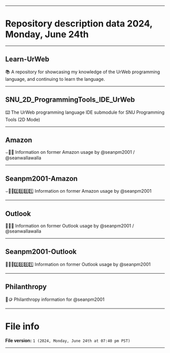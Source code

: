 
***

# Repository description data 2024, Monday, June 24th

---

## Learn-UrWeb

📚️ A repository for showcasing my knowledge of the UrWeb programming language, and continuing to learn the language. 

---

## SNU_2D_ProgrammingTools_IDE_UrWeb

⌨️ The UrWeb programming language IDE submodule for SNU Programming Tools (2D Mode)

---

## Amazon

⌣🛒️🌐️ Information on former Amazon usage by @seanpm2001 / @seanwallawalla

---

## Seanpm2001-Amazon

⌣🛒️🌐️2️⃣️0️⃣️0️⃣️1️⃣️ Information on former Amazon usage by @seanpm2001

---

## Outlook

📧️📩️🌐️ Information on former Outlook usage by @seanpm2001 / @seanwallawalla

---

## Seanpm2001-Outlook

📧️📩️🌐️2️⃣️0️⃣️0️⃣️1️⃣️ Information on former Outlook usage by @seanpm2001

---

## Philanthropy

👜️🪙️ Philanthropy information for @seanpm2001

***

# File info

**File version:** `1 (2024, Monday, June 24th at 07:40 pm PST)`

***

